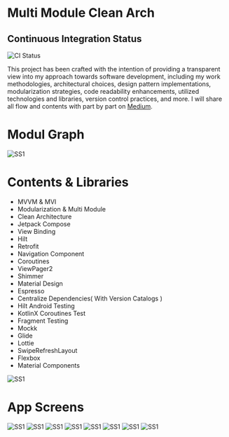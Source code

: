 # Multi Module Clean Arch 

## Continuous Integration Status

![CI Status](https://github.com/basaransuleyman/Multi-Module-Clean-Architecture-Android-Kotlin/actions/workflows/ci-cd.yml/badge.svg)


This project has been crafted with the intention of providing a transparent view into my approach towards software development, including my work methodologies, architectural choices, design pattern implementations, modularization strategies, code readability enhancements, utilized technologies and libraries, version control practices, and more. I will share all flow and contents with part by part on [Medium](https://medium.com/@basaransuleyman).

# Modul Graph 

![SS1](https://i.ibb.co/c129Sn1/ezgif-com-resize-20.png)

# Contents & Libraries 

- MVVM & MVI
- Modularization & Multi Module
- Clean Architecture 
- Jetpack Compose
- View Binding 
- Hilt 
- Retrofit
- Navigation Component 
- Coroutines 
- ViewPager2 
- Shimmer 
- Material Design 
- Espresso
- Centralize Dependencies( With Version Catalogs )
- Hilt Android Testing
- KotlinX Coroutines Test
- Fragment Testing
- Mockk 
- Glide 
- Lottie 
- SwipeRefreshLayout 
- Flexbox
- Material Components
  
![SS1](https://i.ibb.co/9hTnWy6/Screen-Shot-2023-08-14-at-23-27-35.png)

 # App Screens 

 ![SS1](https://i.ibb.co/54RM2B0/ezgif-com-resize-8.png)
 ![SS1](https://i.ibb.co/vh88HQr/ezgif-com-resize-10.png) 
 ![SS1](https://i.ibb.co/r31dzJm/ezgif-com-resize-11.png) 
 ![SS1](https://i.ibb.co/hFc14V8/ezgif-com-resize-12.png)
 ![SS1](https://i.ibb.co/1GRTymq/ezgif-com-resize-13.png)
 ![SS1](https://i.ibb.co/LppRyMX/ezgif-com-resize-14.png)
 ![SS1](https://i.ibb.co/qr4b2Fz/ezgif-com-resize-15.png)
 ![SS1](https://i.ibb.co/jfv8xkc/ezgif-com-resize-16.png)



 




